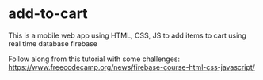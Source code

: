 # add-to-cart
This is a mobile web app using HTML, CSS, JS to add items to cart using real time database firebase

Follow along from this tutorial with some challenges: https://www.freecodecamp.org/news/firebase-course-html-css-javascript/